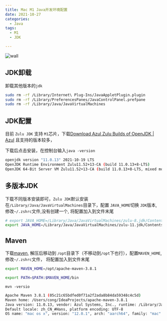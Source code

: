 ```yaml
---
title: Mac M1 Java开发环境配置
date: 2021-10-27
categories:
  - Java
tags:
  - M1
  - JDK

---
```


![wall](https://fastly.jsdelivr.net/gh/qbmzc/images/2021/202110271641180.png)

<!-- more -->

## JDK卸载

卸载其他版本的`jdk`

```bash
sudo rm -rf /Library/Internet\ Plug-Ins/JavaAppletPlugin.plugin 
sudo rm -rf /Library/PreferencesPanes/JavaControlPanel.prefpane
sudo rm -rf /Library/Java/JavaVirtualMachines
```

## JDK配置

目前 `Zulu JDK` 支持 `M1`芯片，下载[Download Azul Zulu Builds of OpenJDK | Azul](https://www.azul.com/downloads/?package=jdk#download-openjdk) 且支持的版本较多，

下载后点击安装，在控制台输入`java -version`

```bash
openjdk version "11.0.13" 2021-10-19 LTS
OpenJDK Runtime Environment Zulu11.52+13-CA (build 11.0.13+8-LTS)
OpenJDK 64-Bit Server VM Zulu11.52+13-CA (build 11.0.13+8-LTS, mixed mode)
```

## 多版本JDK

下载不同版本安装即可，`Zulu JDK`默认安装在`/Library/Java/JavaVirtualMachines`目录下，配置 `JAVA_HOME`切换 `JDK`版本, 修改`~/.zshrc`文件,没有创建一个, 将配置加入到文件末尾

```bash
# export JAVA_HOME=/Library/Java/JavaVirtualMachines/zulu-8.jdk/Contents/Home
export JAVA_HOME=/Library/Java/JavaVirtualMachines/zulu-11.jdk/Contents/Home
```

## Maven

下载[maven](https://maven.apache.org/download.cgi), 解压后移动到 `/opt`目录下（不移动到`/opt`下也行），配置`MAVEN_HOME`, 修改`~/.zshrc`文件， 将配置加入到文件末尾

```bash
export MAVEN_HOME=/opt/apache-maven-3.8.1

export PATH=$PATH:$MAVEN_HOME/bin
```

`mvn -versio`

```bash
Apache Maven 3.8.1 (05c21c65bdfed0f71a2f2ada8b84da59348c4c5d)
Maven home: /Users/cong/IdeaProjects/apache-maven-3.8.1
Java version: 11.0.13, vendor: Azul Systems, Inc., runtime: /Library/Java/JavaVirtualMachines/zulu-11.jdk/Contents/Home
Default locale: zh_CN_#Hans, platform encoding: UTF-8
OS name: "mac os x", version: "12.0.1", arch: "aarch64", family: "mac"
```

